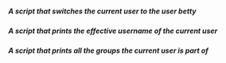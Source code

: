#####  A script that switches the current user to the user betty #####
##### A script that prints the effective username of the current user #####
##### A script that prints all the groups the current user is part of #####